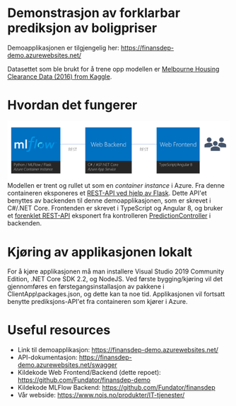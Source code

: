 # Demonstrasjon av forklarbar prediksjon av boligpriser
Demoapplikasjonen er tilgjengelig her: https://finansdep-demo.azurewebsites.net/

Datasettet som ble brukt for å trene opp modellen er [Melbourne Housing Clearance Data (2016) from Kaggle](https://www.kaggle.com/anthonypino/melbourne-housing-market).

# Hvordan det fungerer
![Architecture drawing](https://github.com/Fundator/finansdep-demo/blob/master/finansdep-ark.png?raw=true)
Modellen er trent og rullet ut som en _container instance_ i Azure. Fra denne containeren eksponeres et [REST-API ved hjelp av Flask](http://5364e0bd-1a4e-4579-98de-4bd9b11ca807.westus.azurecontainer.io/score). Dette API'et benyttes av backenden til denne demoapplikasjonen, som er skrevet i C#/.NET Core. Frontenden er skrevet i TypeScript og Angular 8, og bruker et [forenklet REST-API](https://finansdep-demo.azurewebsites.net/swagger) eksponert fra kontrolleren [PredictionController](https://github.com/Fundator/finansdep-demo/blob/master/Finansdep.Demo.WebUI/Finansdep.Demo.WebUI/Controllers/PredictionController.cs) i backenden.

# Kjøring av applikasjonen lokalt
For å kjøre applikasjonen må man installere Visual Studio 2019 Community Edition, .NET Core SDK 2.2, og NodeJS. Ved første bygging/kjøring vil det gjennomføres en førstegangsinstallasjon av pakkene i ClientApp\packages.json, og dette kan ta noe tid. Applikasjonen vil fortsatt benytte prediksjons-API'et fra containeren som kjører i Azure.

# Useful resources
- Link til demoapplikasjon: https://finansdep-demo.azurewebsites.net/
- API-dokumentasjon: https://finansdep-demo.azurewebsites.net/swagger
- Kildekode Web Frontend/Backend (dette repoet): https://github.com/Fundator/finansdep-demo
- Kildekode MLFlow Backend: https://github.com/Fundator/finansdep
- Vår webside: https://www.nois.no/produkter/IT-tjenester/
